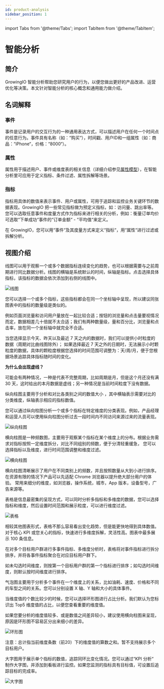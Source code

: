 ```yaml
---
id: product-analysis
sidebar_position: 1
---
```


import Tabs from '@theme/Tabs';
import TabItem from '@theme/TabItem';

# 智能分析

## 简介[](#jian-jie)

GrowingIO 智能分析帮助您研究用户的行为，以便您做出更好的产品改进、运营优化等决策。本文针对智能分析的核心概念和通用能力做介绍。

## 名词解释[](#ming-ci-jie-shi)

### 事件[](#shi-jian)

事件是记录用户的交互行为的一种通用表达方式，可以描述用户在任何一个时间点的任意行为。事件具有名称（如：“购买“），时间戳、用户ID和一组属性（如：商品：“iPhone“，价格：“8000“）。

### 属性[](#shu-xing)

属性用于描述用户、事件或维度表的相关信息（详细介绍参见[属性模型](https://growingio.gitbook.io/op/v/14.7/getting-started/basic-concept/property-model)），在智能分析里可应用于定义指标、条件过滤、属性拆解等场景。

### 指标[](#zhi-biao)

指标用具体的数值来表示事件、用户或属性，可用于追踪和监控业务关键环节的数据表现。GrowingIO 把一些常见指标做为预定义指标，如：访问量、跳出率等。您可以选取任意事件和度量方式作为指标来进行相关的分析，例如：衡量订单均价可选取“下单成功“事件的“订单金额“ - “平均值“来定义。

在 GrowingIO，您可以用“事件“及其度量方式来定义“指标“，用“属性“进行过滤或拆解分析。

## 视图介绍[](#shi-tu-jie-shao)

<Tabs>
<TabItem value="line" label="线图" default>

线图可以用于观察一个或多个数据指标连续变化的趋势，也可以根据需要与之前周期进行同比数据分析。线图的横轴是系统默认的时间，纵轴是指标。点击选择具体指标，该指标的数据会依次添加到右侧的线图中。

![线图](https://3953104361-files.gitbook.io/~/files/v0/b/gitbook-legacy-files/o/assets%2F-M2qbZInaXgdm8kkNosp%2F-M3e2agZWx8gCah9sm-L%2F-M3e39599Wb2pD-csCfh%2Fimage.png?alt=media&token=0540d84e-c897-40dc-865e-5cef6280111c)

您可以选择一个或多个指标，这些指标都会在同一个坐标轴中呈现，所以建议同张图表中的指标的数量级是类似的。

例如页面浏览量和访问用户量放在一起比较合适；按钮的浏览量和点击量要视情况而定，数据相差几十倍就不太合适；我们有两种数量级，量和百分比，浏览量和点击率，放在同一个坐标轴中就完全不合适。

当您选择显示今天、昨天以及最近 7 天之内的数据时，我们可以提供小时粒度的数据（周期对比曲线图除外）； 如果选择最近 7 天之外的日期时，无法展示小时颗粒度的数据，具体的颗粒度根据您选择的时间范围可调整为：天/周/月，便于您根据场景追踪具体指标随时间的变化。

**为什么会出现虚线？**

可能会有两种情况，一种是代表不完整周期，比如周期是月，但是这个月还没有满 30 天，这时给出的本月数据是虚线；另一种情况是当前时间粒度下没有数据。

</TabItem>
<TabItem value="vbar" label="纵向柱图">

纵向柱图主要用于分析和对比各类别之间的数值大小 ，其中横轴表示需要对比的分类维度，纵轴表示相应的指标数值。

您可以通过纵向柱图分析一个或多个指标在特定维度的分类表现。例如，产品经理和运营人员可以使用纵向柱图分析过去一段时间内不同访问来源过来的流量表现。

![纵向柱图](https://3953104361-files.gitbook.io/~/files/v0/b/gitbook-legacy-files/o/assets%2F-M2qbZInaXgdm8kkNosp%2F-M3e2agZWx8gCah9sm-L%2F-M3e3xu0s8TCna2UgGif%2Fimage.png?alt=media&token=6f32cd53-b7b7-4e32-a4e3-eb35bda34efd)

</TabItem>
<TabItem value="hbar" label="横向柱图">

横向柱图是一种频数图，主要用于观察某个指标在某个维度上的分布。根据业务需求对指标按照一定维度拆分，对比不同组别的频数，便于分清轻重缓急， 您可以选择指标以及维度，进行时间范围调整和维度过滤。

![横向柱图](https://3953104361-files.gitbook.io/~/files/v0/b/gitbook-legacy-files/o/assets%2F-M2qbZInaXgdm8kkNosp%2F-M3e2agZWx8gCah9sm-L%2F-M3e4Q6aFn54qJqMhs0p%2Fimage.png?alt=media&token=24ede622-a751-48e3-98f2-7169c0e7c615)

横向柱图清晰展示了用户在不同类别上的频数，并且按照数量从大到小进行排序。在资源有限的情况下产品可以先适配 Chrome 浏览器以提升绝大部分用户的体验。 常用来细分的维度，如浏览器，操作系统，城市，App 版本，设备型号，广告来源等。

</TabItem>
<TabItem value="table" label="表格">

表格是信息最密集的呈现方式，可以同时分析多指标和多维度的数据，您可以选择指标和维度，然后设置时间范围和展示粒度，可以进行维度过滤。

![表格](https://3953104361-files.gitbook.io/~/files/v0/b/gitbook-legacy-files/o/assets%2F-M2qbZInaXgdm8kkNosp%2F-M3e2agZWx8gCah9sm-L%2F-M3e5ASC1Cd-gYlxBz17%2Fimage.png?alt=media&token=0cdc9ec5-0960-4544-a31e-12d1cb6d082a)

相较其他图表形式，表格不那么容易看出变化趋势，但是能更快地得到具体数值。对于核心 KPI 或您关心的指标，快速进行多维度拆解，灵活性高。图表中最多展示 100 条信息。

在对多个目标用户群进行多事件指标、多维度分析时，表格将对事件指标进行拆分排序，并将各事件指标聚合在对应目标用户群下。

如未勾选时间维度，则按第一个目标用户群的第一个指标进行排序；如勾选时间维度，则默认按时间维度进行排序。

</TabItem>
<TabItem value="bubble" label="气泡图">

气泡图主要用于分析多个事件在一个维度上的关系，比如油耗、速度、价格和不同的车型之间的关系。您可以分别设置 X 轴、Y 轴和大小的具体事件。

</TabItem>
<TabItem value="pie" label="环形图">

当维度值的个数比较少的时候，您可以选择环形图进行占比分析。我们默认为您标识出 Top5 维度值的占比，以便您查看重要的维度值。

如果您要分析的维度值较多、或是数值之间差异较小，建议使用横向柱图来呈现，原因是环形图不容易区分出来细小的差异。

![环形图](https://3953104361-files.gitbook.io/~/files/v0/b/gitbook-legacy-files/o/assets%2F-M2qbZInaXgdm8kkNosp%2F-MVQkwJRs6eFaHkG2bNA%2F-MVQlvRAPwrj6AjvUTad%2Fimage.png?alt=media&token=105f41c1-abb8-4d19-a4b3-71871144690d)

注意：总计指当前维度条数（前20）下的维度值的算数之和。暂不支持展示多个目标用户。

</TabItem>
<TabItem value="kpi" label="大字图">

大字图用于展示单个指标的数值，追踪同环比变化情况。您可以通过“KPI 分析“ 制作大字图，并添加到看板进行监控。如果您监测的指标具有目标值，可设置后追踪目标的完成率。

![大字图](https://3953104361-files.gitbook.io/~/files/v0/b/gitbook-legacy-files/o/assets%2F-M2qbZInaXgdm8kkNosp%2F-MjXLGqr2pfIe_SXnHUY%2F-MjXLz-9DyMSeZ6CZJ1Z%2Fimage.png?alt=media&token=dbf4602b-fec6-4fc5-9ad3-e3cca4375577)​

</TabItem>
</Tabs>
